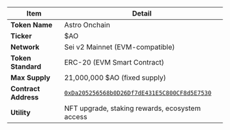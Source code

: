 | Item                 | Detail                                                                                                                                     |
| -------------------- | ------------------------------------------------------------------------------------------------------------------------------------------ |
| **Token Name**       | Astro Onchain                                                                                                                              |
| **Ticker**           | \$AO                                                                                                                                       |
| **Network**          | Sei v2 Mainnet (EVM-compatible)                                                                                                            |
| **Token Standard**   | ERC-20 (EVM Smart Contract)                                                                                                                |
| **Max Supply**       | 21,000,000 \$AO (fixed supply)                                                                                                             |
| **Contract Address** | [`0xDa205256568b0D26Df7dE431E5C800CF8d5E7530`](https://sei.blockscout.com/address/0xDa205256568b0D26Df7dE431E5C800CF8d5E7530?tab=contract) |
| **Utility**          | NFT upgrade, staking rewards, ecosystem access                                                                                 |

